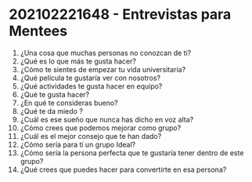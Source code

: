 # 202102221648 - Entrevistas para Mentees

1. ¿Una cosa que muchas personas no conozcan de ti?
2. ¿Qué es lo que más te gusta hacer?
3. ¿Cómo te sientes de empezar tu vida universitaria?
4. ¿Qué película te gustaría ver con nosotros?
5. ¿Qué actividades te gusta hacer en equipo?
6. ¿Qué te gusta hacer?
7. ¿En qué te consideras bueno?
8. ¿Qué te da miedo	?	
9. ¿Cuál es ese sueño que nunca has dicho en voz alta?
10. ¿Cómo crees que podemos mejorar como grupo?
11. ¿Cuál es el mejor consejo que te han dado?
12. ¿Cómo sería para tí un grupo Ideal?
13. ¿Cómo sería la persona perfecta que te gustaría tener dentro de este grupo?
14. ¿Qué crees que puedes hacer para convertirte en esa persona?
